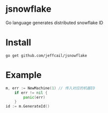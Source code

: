 # jsnowflake

Go language generates distributed snowflake ID


# Install
```shell
go get github.com/jeffcail/jsnowflake 
```

# Example
```go
m, err := NewMachine(1) // 传入对应的机器ID
	if err != nil {
		panic(err)
	}
id := m.GenerateId()
```


